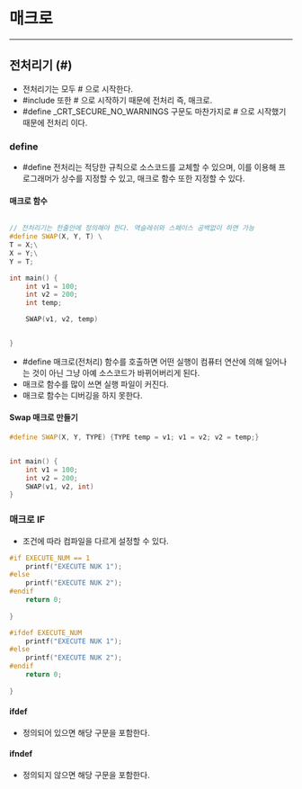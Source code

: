 # 매크로

---

## 전처리기 (#)

- 전처리기는 모두 # 으로 시작한다.
- #include 또한 # 으로 시작하기 때문에 전처리 즉, 매크로.
- #define _CRT_SECURE_NO_WARNINGS 구문도 마찬가지로 # 으로 시작했기 때문에 전처리 이다.

### define

- #define 전처리는 적당한 규칙으로 소스코드를 교체할 수 있으며, 이를 이용해 프로그래머가 상수를 지정할 수 있고, 매크로 함수 또한 지정할 수 있다. 

#### 매크로 함수

```c++

// 전처리기는 한줄안에 정의해야 한다. 역슬레쉬와 스페이스 공백없이 하면 가능
#define SWAP(X, Y, T) \
T = X;\
X = Y;\
Y = T;

int main() {
	int v1 = 100;
	int v2 = 200;
	int temp;

	SWAP(v1, v2, temp)


}

```

- #define 매크로(전처리) 함수를 호출하면 어떤 실행이 컴퓨터 연산에 의해 일어나는 것이 아닌 그냥 아예 소스코드가 바뀌어버리게 된다.
- 매크로 함수를 많이 쓰면 실행 파일이 커진다.
- 매크로 함수는 디버깅을 하지 못한다.

#### Swap 매크로 만들기

```C++
#define SWAP(X, Y, TYPE) {TYPE temp = v1; v1 = v2; v2 = temp;}


int main() {
	int v1 = 100;
	int v2 = 200;
	SWAP(v1, v2, int)
}

```


### 매크로 IF

- 조건에 따라 컴파일을 다르게 설정할 수 있다.

```c++
#if EXECUTE_NUM == 1  
    printf("EXECUTE NUK 1");  
#else  
    printf("EXECUTE NUK 2");  
#endif  
    return 0;  
  
}

#ifdef EXECUTE_NUM
    printf("EXECUTE NUK 1");  
#else  
    printf("EXECUTE NUK 2");  
#endif  
    return 0;  
  
}


```

#### ifdef

- 정의되어 있으면 해당 구문을 포함한다.

#### ifndef

- 정의되지 않으면 해당 구문을 포함한다.


